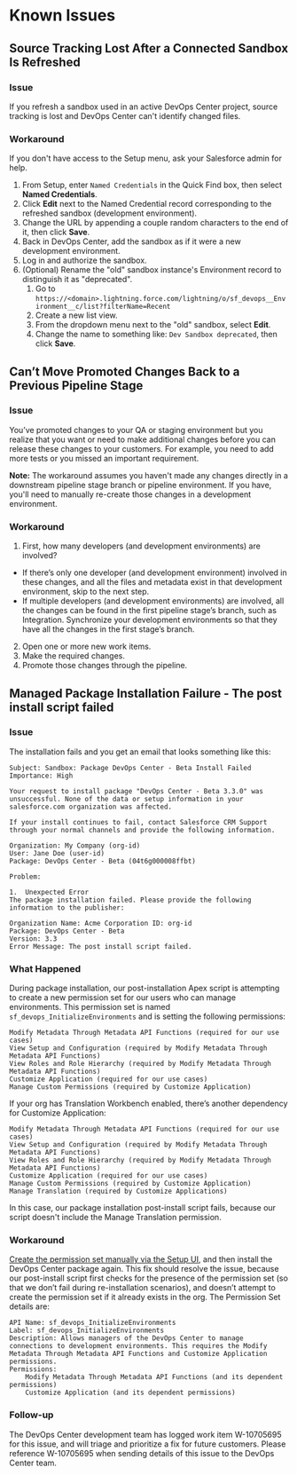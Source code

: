 # Known Issues

## Source Tracking Lost After a Connected Sandbox Is Refreshed

### Issue
If you refresh a sandbox used in an active DevOps Center project, source tracking is lost and DevOps Center can't identify changed files. 

### Workaround
If you don't have access to the Setup menu, ask your Salesforce admin for help.

1. From Setup, enter `Named Credentials` in the Quick Find box, then select **Named Credentials**.
2. Click **Edit** next to the Named Credential record corresponding to the refreshed sandbox (development environment).
3. Change the URL by appending a couple random characters to the end of it, then click **Save**.
4. Back in DevOps Center, add the sandbox as if it were a new development environment.
5. Log in and authorize the sandbox.
6. (Optional) Rename the "old" sandbox instance's Environment record to distinguish it as "deprecated".
    1. Go to `https://<domain>.lightning.force.com/lightning/o/sf_devops__Environment__c/list?filterName=Recent`
    2. Create a new list view.
    3. From the dropdown menu next to the "old" sandbox, select **Edit**.
    4. Change the name to something like: `Dev Sandbox deprecated`, then click **Save**.

## Can’t Move Promoted Changes Back to a Previous Pipeline Stage

### Issue
You’ve promoted changes to your QA or staging environment but you realize that you want or need to make additional changes before you can release these changes to your customers. For example, you need to add more tests or you missed an important requirement.

**Note:** The workaround assumes you haven't made any changes directly in a downstream pipeline stage branch or pipeline environment. If you have, you'll need to manually re-create those changes in a development environment.

### Workaround
1. First, how many developers (and development environments) are involved?

- If there’s only one developer (and development environment) involved in these changes, and all the files and metadata exist in that development environment, skip to the next step. 
- If multiple developers (and development environments) are involved, all the changes can be found in the first pipeline stage’s branch, such as Integration. Synchronize your development environments so that they have all the changes in the first stage’s branch. 

2. Open one or more new work items.
2. Make the required changes.
2. Promote those changes through the pipeline.

## Managed Package Installation Failure - The post install script failed

### Issue
The installation fails and you get an email that looks something like this:

```
Subject: Sandbox: Package DevOps Center - Beta Install Failed
Importance: High

Your request to install package "DevOps Center - Beta 3.3.0" was unsuccessful. None of the data or setup information in your salesforce.com organization was affected.

If your install continues to fail, contact Salesforce CRM Support through your normal channels and provide the following information.

Organization: My Company (org-id)
User: Jane Doe (user-id)
Package: DevOps Center - Beta (04t6g000008ffbt)

Problem:

1.  Unexpected Error
The package installation failed. Please provide the following information to the publisher:

Organization Name: Acme Corporation ID: org-id
Package: DevOps Center - Beta
Version: 3.3
Error Message: The post install script failed.
```

### What Happened
During package installation, our post-installation Apex script is attempting to create a new permission set for our users who can manage environments. This permission set is named `sf_devops_InitializeEnvironments` and is setting the following permissions:

    Modify Metadata Through Metadata API Functions (required for our use cases)
    View Setup and Configuration (required by Modify Metadata Through Metadata API Functions)
    View Roles and Role Hierarchy (required by Modify Metadata Through Metadata API Functions) 
    Customize Application (required for our use cases)
    Manage Custom Permissions (required by Customize Application)

If your org has Translation Workbench enabled, there’s another dependency for Customize Application:

    Modify Metadata Through Metadata API Functions (required for our use cases)
    View Setup and Configuration (required by Modify Metadata Through Metadata API Functions)
    View Roles and Role Hierarchy (required by Modify Metadata Through Metadata API Functions)
    Customize Application (required for our use cases)
    Manage Custom Permissions (required by Customize Application)
    Manage Translation (required by Customize Applications)

In this case, our package installation post-install script fails, because our script doesn't include the Manage Translation permission.

### Workaround
[Create the permission set manually via the Setup UI](https://help.salesforce.com/s/articleView?id=sf.perm_sets_create.htm&type=5), and then install the DevOps Center package again. This fix should resolve the issue, because our post-install script first checks for the presence of the permission set (so that we don’t fail during re-installation scenarios), and doesn’t attempt to create the permission set if it already exists in the org. The Permission Set details are:

    API Name: sf_devops_InitializeEnvironments
    Label: sf_devops_InitializeEnvironments
    Description: Allows managers of the DevOps Center to manage connections to development environments. This requires the Modify Metadata Through Metadata API Functions and Customize Application permissions.
    Permissions:
        Modify Metadata Through Metadata API Functions (and its dependent permissions)
        Customize Application (and its dependent permissions)

### Follow-up
The DevOps Center development team has logged work item W-10705695 for this issue, and will triage and prioritize a fix for future customers. Please reference W-10705695 when sending details of this issue to the DevOps Center team.
